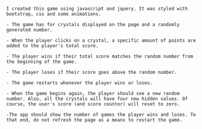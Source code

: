     I created this game using javascript and jquery. It was styled with bootstrap, css and some animations.

    - The game has for crystals displayed on the page and a randomly generated number.
    
    - When the player clicks on a crystal, a specific amount of points are added to the player's total score.
    
    - The player wins if their total score matches the random number from the beginning of the game.
    
    - The player loses if their score goes above the random number.

    - The game restarts whenever the player wins or loses.

    - When the game begins again, the player should see a new random number. Also, all the crystals will have four new hidden values. Of course, the user's score (and score counter) will reset to zero.
    
    -The app should show the number of games the player wins and loses. To that end, do not refresh the page as a means to restart the game.
